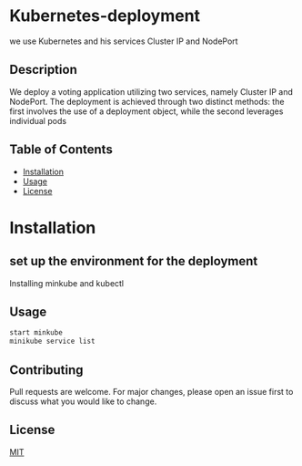 
# Kubernetes-deployment

we use Kubernetes and his services Cluster IP  and NodePort


## Description
We deploy a voting application utilizing two services, namely Cluster IP and NodePort. The deployment is achieved through two distinct methods: the first involves the use of a deployment object, while the second leverages individual pods
## Table of Contents 
- [Installation](#installation)
- [Usage](#usage)
- [License](#license)
 # Installation
## set up the environment for the deployment

Installing minkube and kubectl


## Usage

```bash
start minkube
minikube service list 

```
    


## Contributing

Pull requests are welcome. For major changes, please open an issue first
to discuss what you would like to change.


## License

[MIT](https://choosealicense.com/licenses/mit/)
